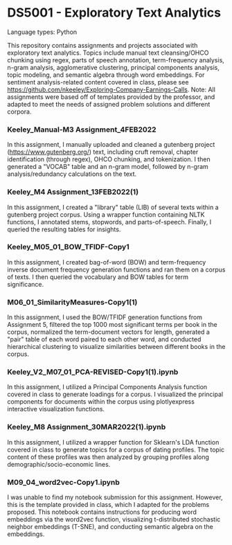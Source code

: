 # DS5001 - Exploratory Text Analytics

Language types: Python

This repository contains assignments and projects associated with exploratory text analytics. Topics include manual text cleansing/OHCO chunking using regex, parts of speech annotation, term-frequency analysis, n-gram analysis, agglomerative clustering, principal components analysis, topic modeling, and semantic algebra through word embeddings. For sentiment analysis-related content covered in class, please see https://github.com/nkeeley/Exploring-Company-Earnings-Calls. Note: All assignments were based off of templates provided by the professor, and adapted to meet the needs of assigned problem solutions and different corpora.

### Keeley_Manual-M3 Assignment_4FEB2022 

In this assignment, I manually uploaded and cleaned a gutenberg project (https://www.gutenberg.org/) text, including cruft removal, chapter identification (through regex), OHCO chunking, and tokenization. I then generated a "VOCAB" table and an n-gram model, followed by n-gram analysis/redundancy calculations on the text. 

### Keeley_M4 Assignment_13FEB2022(1) 

In this assignment, I created a "library" table (LIB) of several texts within a gutenberg project corpus. Using a wrapper function containing NLTK functions, I annotated stems, stopwords, and parts-of-speech. Finally, I queried the resulting tables for insights.

### Keeley_M05_01_BOW_TFIDF-Copy1 

In this assignment, I created bag-of-word (BOW) and term-frequency inverse document frequency generation functions and ran them on a corpus of texts. I then queried the vocabulary and BOW tables for term significance.

### M06_01_SimilarityMeasures-Copy1(1) 

In this assignment, I used the BOW/TFIDF generation functions from Assignment 5, filtered the top 1000 most significant terms per book in the corpus, normalized the term-document vectors for length, generated a "pair" table of each word paired to each other word, and conducted hierarchical clustering to visualize similarities between different books in the corpus.

### Keeley_V2_M07_01_PCA-REVISED-Copy1(1).ipynb

In this assignment, I utilized a Principal Components Analysis function covered in class to generate loadings for a corpus. I visualized the principal components for documents within the corpus using plotlyexpress interactive visualization functions.

### Keeley_M8 Assignment_30MAR2022(1).ipynb

In this assignment, I utilized a wrapper function for Sklearn's LDA function covered in class to generate topics for a corpus of dating profiles. The topic content of these profiles was then analyzed by grouping profiles along demographic/socio-economic lines.

### M09_04_word2vec-Copy1.ipynb

I was unable to find my notebook submission for this assignment. However, this is the template provided in class, which I adapted for the problems proposed. This notebook contains instructions for producing word embeddings via the word2vec function, visualizing t-distributed stochastic neighbor embeddings (T-SNE), and conducting semantic algebra on the embeddings.
